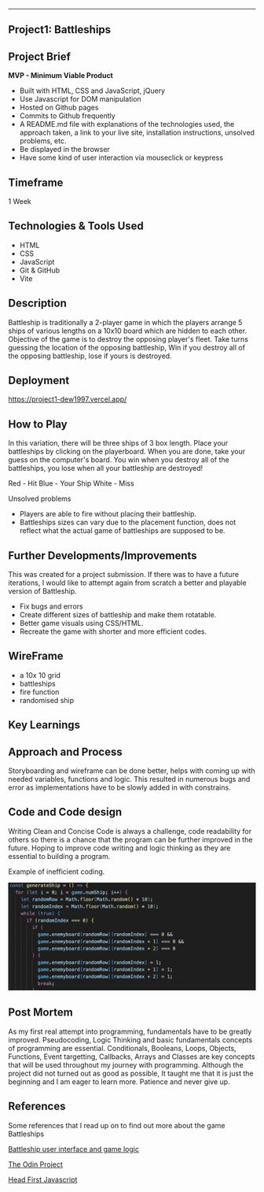 ---

## Project1: Battleships

## Project Brief

**MVP - Minimum Viable Product**

- Built with HTML, CSS and JavaScript, jQuery
- Use Javascript for DOM manipulation
- Hosted on Github pages
- Commits to Github frequently
- A README.md file with explanations of the technologies used, the approach taken, a link to your live site, installation instructions, unsolved problems, etc.
- Be displayed in the browser
- Have some kind of user interaction via mouseclick or keypress

## Timeframe

1 Week

## Technologies & Tools Used

- HTML
- CSS
- JavaScript
- Git & GitHub
- Vite

## Description

Battleship is traditionally a 2-player game in which the players arrange 5 ships of various lengths on a 10x10 board which are hidden to each other.
Objective of the game is to destroy the opposing player's fleet.
Take turns guessing the location of the opposing battleship,
Win if you destroy all of the opposing battleship, lose if yours is destroyed.

## Deployment

https://project1-dew1997.vercel.app/

## How to Play

In this variation, there will be three ships of 3 box length.
Place your battleships by clicking on the playerboard.
When you are done, take your guess on the computer's board.
You win when you destroy all of the battleships, you lose when all your battleship are destroyed!

Red - Hit
Blue - Your Ship
White - Miss

Unsolved problems

- Players are able to fire without placing their battleship.
- Battleships sizes can vary due to the placement function, does not reflect what the actual game of battleships are supposed to be.

## Further Developments/Improvements

This was created for a project submission. If there was to have a future iterations, I would like to attempt again from scratch
a better and playable version of Battleship.

- Fix bugs and errors
- Create different sizes of battleship and make them rotatable.
- Better game visuals using CSS/HTML.
- Recreate the game with shorter and more efficient codes.

## WireFrame

- a 10x 10 grid
- battleships
- fire function
- randomised ship

## Key Learnings

## Approach and Process

Storyboarding and wireframe can be done better, helps with coming up with needed variables, functions and logic.
This resulted in numerous bugs and error as implementations have to be slowly added in with constrains.

## Code and Code design

Writing Clean and Concise Code is always a challenge, code readability for others so there is a chance that the program
can be further improved in the future. Hoping to improve code writing and logic thinking as they are essential to building
a program.

Example of inefficient coding.

![](img/Screenshot%202022-08-11%20at%209.06.20%20PM.png)

## Post Mortem

As my first real attempt into programming, fundamentals have to be greatly improved. Pseudocoding, Logic Thinking and
basic fundamentals concepts of programming are essential.
Conditionals, Booleans, Loops, Objects, Functions, Event targetting, Callbacks, Arrays and Classes are key concepts
that will be used throughout my journey with programming.
Although the project did not turned out as good as possible, It taught me that it is just the beginning and I am eager to learn more.
Patience and never give up.

## References 

Some references that I read up on to find out more about the game Battleships

[Battleship user interface and game logic](https://jhonny-chamoun.medium.com/battleship-the-game-step1-userinterface-and-game-logic-8abba52746cd)

[The Odin Project](https://www.theodinproject.com/lessons/node-path-javascript-battleship)

[Head First Javascript](https://apprize.best/javascript/head/9.html)
